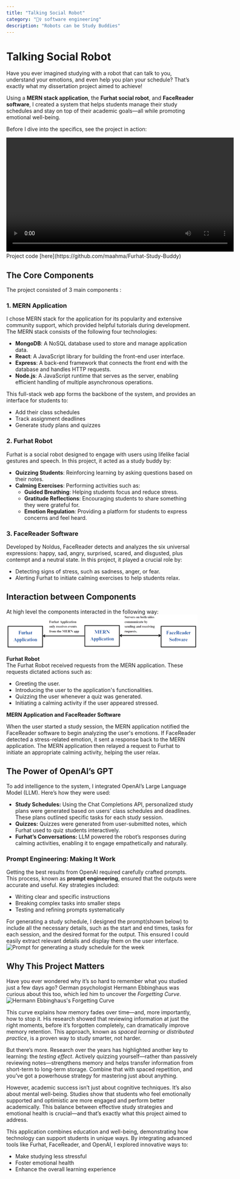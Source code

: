 ```yaml
---
title: "Talking Social Robot"
category: "🧚‍♀️ software engineering"
description: "Robots can be Study Buddies"
---
```


# Talking Social Robot

Have you ever imagined studying with a robot that can talk to you, understand your emotions, and even help you plan your schedule? That’s exactly what my dissertation project aimed to achieve!

Using a **MERN stack application**, the **Furhat social robot**, and **FaceReader software**, I created a system that helps students manage their study schedules and stay on top of their academic goals—all while promoting emotional well-being. 

Before I dive into the specifics, see the project in action:

<video controls width="600">
  <source src="post-imgs/FurhatDemo.mp4" type="video/mp4">
  Your browser does not support the video tag.
</video>
Project code [here](https://github.com/maahma/Furhat-Study-Buddy)

## **The Core Components**
The project consisted of 3 main components :

### **1. MERN Application**
I chose MERN stack for the application for its popularity and extensive community support, which provided helpful tutorials during development. The MERN stack consists of the following four technologies:
- **MongoDB**: A NoSQL database used to store and manage application data.
- **React**: A JavaScript library for building the front-end user interface.
- **Express**: A back-end framework that connects the front end with the database and handles HTTP requests.
- **Node.js**: A JavaScript runtime that serves as the server, enabling efficient handling of multiple asynchronous operations.

This full-stack web app forms the backbone of the system, and provides an interface for students to:
- Add their class schedules
- Track assignment deadlines
- Generate study plans and quizzes

### **2. Furhat Robot**
Furhat is a social robot designed to engage with users using lifelike facial gestures and speech. In this project, it acted as a study buddy by:
- **Quizzing Students**: Reinforcing learning by asking questions based on their notes.
- **Calming Exercises**: Performing activities such as:
    - **Guided Breathing**: Helping students focus and reduce stress.
    - **Gratitude Reflections**: Encouraging students to share something they were grateful for.
    - **Emotion Regulation**: Providing a platform for students to express concerns and feel heard.

### **3. FaceReader Software**
Developed by Noldus, FaceReader detects and analyzes the six universal expressions: happy, sad, angry, surprised, scared, and disgusted, plus contempt and a neutral state. In this project, it played a crucial role by:
- Detecting signs of stress, such as sadness, anger, or fear.
- Alerting Furhat to initiate calming exercises to help students relax.

## Interaction between Components
At high level the components interacted in the following way:
![High Level design of the interaction](high-level-design.png)

<!-- <Image src="/post-imgs/high-level-design.png" alt="High Level design of the interaction" width="700" > -->
**Furhat Robot**  
The Furhat Robot received requests from the MERN application. These requests dictated actions such as:

- Greeting the user.
- Introducing the user to the application's functionalities.
- Quizzing the user whenever a quiz was generated.
- Initiating a calming activity if the user appeared stressed.

**MERN Application and FaceReader Software**

When the user started a study session, the MERN application notified the FaceReader software to begin analyzing the user's emotions. If FaceReader detected a stress-related emotion, it sent a response back to the MERN application. The MERN application then relayed a request to Furhat to initiate an appropriate calming activity, helping the user relax.

## **The Power of OpenAI’s GPT**
To add intelligence to the system, I integrated OpenAI’s Large Language Model (LLM). Here’s how they were used:
- **Study Schedules:** Using the Chat Completions API, personalized study plans were generated based on users’ class schedules and deadlines. These plans outlined specific tasks for each study session.
- **Quizzes:** Quizzes were generated from user-submitted notes, which Furhat used to quiz students interactively.
- **Furhat’s Conversations:** LLM powered the robot’s responses during calming activities, enabling it to engage empathetically and naturally.

### **Prompt Engineering: Making It Work**
Getting the best results from OpenAI required carefully crafted prompts. This process, known as **prompt engineering**, ensured that the outputs were accurate and useful. Key strategies included:
- Writing clear and specific instructions
- Breaking complex tasks into smaller steps
- Testing and refining prompts systematically

For generating a study schedule, I designed the prompt(shown below) to include all the necessary details, such as the start and end times, tasks for each session, and the desired format for the output. This ensured I could easily extract relevant details and display them on the user interface. 
![Prompt for generating a study schedule for the week](post-imgs/final-prompt.png)
<!-- <Image src="post-imgs/final-prompt.png" alt="Prompt for generating a study schedule for the week" width="700" > -->

## **Why This Project Matters**
Have you ever wondered why it’s so hard to remember what you studied just a few days ago? German psychologist Hermann Ebbinghaus was curious about this too, which led him to uncover the _Forgetting Curve_.
![Hermann Ebbinghaus's Forgetting Curve](post-imgs/forgetting-curve.png)
<!-- <Image src="post-imgs/forgetting-curve.png" alt="Prompt for generating a study schedule for the week" width="400" > -->

This curve explains how memory fades over time—and, more importantly, how to stop it. His research showed that reviewing information at just the right moments, before it’s forgotten completely, can dramatically improve memory retention. This approach, known as _spaced learning_ or _distributed practice_, is a proven way to study smarter, not harder.

But there’s more. Research over the years has highlighted another key to learning: the _testing effect_. Actively quizzing yourself—rather than passively reviewing notes—strengthens memory and helps transfer information from short-term to long-term storage. Combine that with spaced repetition, and you’ve got a powerhouse strategy for mastering just about anything.

However, academic success isn’t just about cognitive techniques. It’s also about mental well-being. Studies show that students who feel emotionally supported and optimistic are more engaged and perform better academically. This balance between effective study strategies and emotional health is crucial—and that’s exactly what this project aimed to address.

This application combines education and well-being, demonstrating how technology can support students in unique ways. By integrating advanced tools like Furhat, FaceReader, and OpenAI, I explored innovative ways to:
- Make studying less stressful
- Foster emotional health
- Enhance the overall learning experience